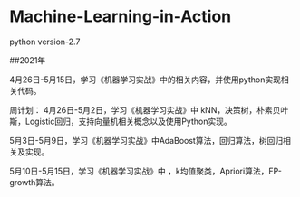 # Machine-Learning-in-Action
python version-2.7

##2021年

4月26日-5月15日，学习《机器学习实战》中的相关内容，并使用python实现相关代码。

周计划：
4月26日-5月2日，学习《机器学习实战》中 kNN，决策树，朴素贝叶斯，Logistic回归，支持向量机相关概念以及使用Python实现。

5月3日-5月9日，学习《机器学习实战》中AdaBoost算法，回归算法，树回归相关及实现。

5月10日-5月15日，学习《机器学习实战》中 ，k均值聚类，Apriori算法，FP-growth算法。
